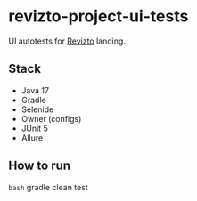 # revizto-project-ui-tests

UI autotests for [Revizto](https://revizto.com/) landing.

## Stack
- Java 17
- Gradle
- Selenide
- Owner (configs)
- JUnit 5
- Allure

## How to run
```bash```
gradle clean test
